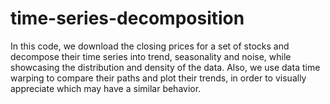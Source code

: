 # time-series-decomposition
In this code, we download the closing prices for a set of stocks and decompose their time series into trend, seasonality and noise, while showcasing the distribution and density of the data. Also, we use data time warping to compare their paths and plot their trends, in order to visually appreciate which may have a similar behavior.
